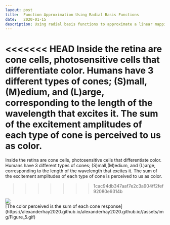 ```yaml
---
layout: post
title:  Function Approximation Using Radial Basis Functions
date:   2020-01-15
description: Using radial basis functions to approximate a linear mapping
---
```

<<<<<<< HEAD
Inside the retina are cone cells, photosensitive cells that differentiate color. Humans have 3 different types of cones; (S)mall, (M)edium, and (L)arge, corresponding to the length of the wavelength that excites it. The sum of the excitement amplitudes of each type of cone is perceived to us as color.
=======
Inside the retina are cone cells, photosensitive cells that differentiate color. Humans have 3 different types of cones; (S)mall,(M)edium, and (L)arge, corresponding to the length of the wavelength that excites it. The sum of the excitement amplitudes of each type of cone is perceived to us as color.
>>>>>>> 1cac94db347aaf7e2c3a904ff2fef92080e9314b

<div class="img_row">
    <img class="col three" src="{{ site.baseurl }}/assets/img/figure_5.gif">
</div>
<div class="col three caption">
    [The color perceived is the sum of each cone response](https://alexanderhay2020.github.io/alexanderhay2020.github.io//assets/img/Figure_5.gif)
</div>
